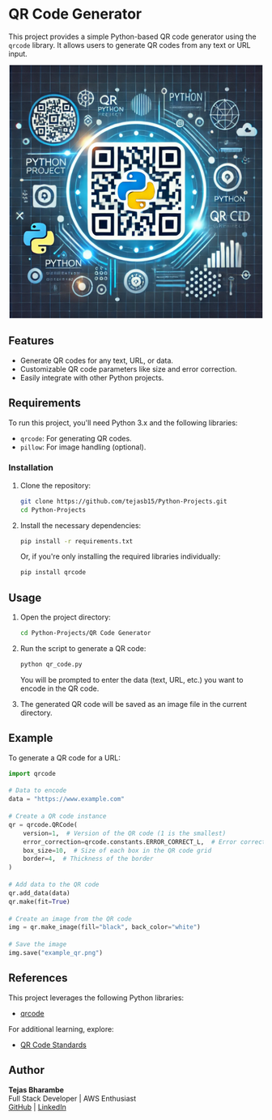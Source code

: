 # QR Code Generator

This project provides a simple Python-based QR code generator using the `qrcode` library. It allows users to generate QR codes from any text or URL input.

<div style="text-align:center;">
  <img src="./QR Code Generator Thumbnail.jpg" alt="qr code Project Thumbnail" width="500px" height="auto">
</div>

## Features

- Generate QR codes for any text, URL, or data.
- Customizable QR code parameters like size and error correction.
- Easily integrate with other Python projects.

## Requirements

To run this project, you'll need Python 3.x and the following libraries:

- `qrcode`: For generating QR codes.
- `pillow`: For image handling (optional).

### Installation

1. Clone the repository:

   ```bash
   git clone https://github.com/tejasb15/Python-Projects.git
   cd Python-Projects
   ```

2. Install the necessary dependencies:

   ```bash
   pip install -r requirements.txt
   ```

   Or, if you're only installing the required libraries individually:

   ```bash
   pip install qrcode
   ```

## Usage

1. Open the project directory:

   ```bash
   cd Python-Projects/QR Code Generator
   ```

2. Run the script to generate a QR code:

   ```bash
   python qr_code.py
   ```

   You will be prompted to enter the data (text, URL, etc.) you want to encode in the QR code.

3. The generated QR code will be saved as an image file in the current directory.

## Example

To generate a QR code for a URL:

```python
import qrcode

# Data to encode
data = "https://www.example.com"

# Create a QR code instance
qr = qrcode.QRCode(
    version=1,  # Version of the QR code (1 is the smallest)
    error_correction=qrcode.constants.ERROR_CORRECT_L,  # Error correction level
    box_size=10,  # Size of each box in the QR code grid
    border=4,  # Thickness of the border
)

# Add data to the QR code
qr.add_data(data)
qr.make(fit=True)

# Create an image from the QR code
img = qr.make_image(fill="black", back_color="white")

# Save the image
img.save("example_qr.png")
```

## References

This project leverages the following Python libraries:

- [qrcode](https://pypi.org/project/qrcode/)

For additional learning, explore:

- [QR Code Standards](https://www.qrcode.com/en/about/)

## Author

**Tejas Bharambe**  
Full Stack Developer | AWS Enthusiast  
[GitHub](https://github.com/tejasb15) | [LinkedIn](https://www.linkedin.com/in/tejasb15/)
